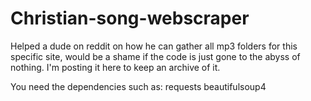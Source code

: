 # Christian-song-webscraper
Helped a dude on reddit on how he can gather all mp3 folders for this specific site, would be a shame if the code is just gone to the abyss of nothing.
I'm posting it here to keep an archive of it.

You need the dependencies such as:
requests
beautifulsoup4

